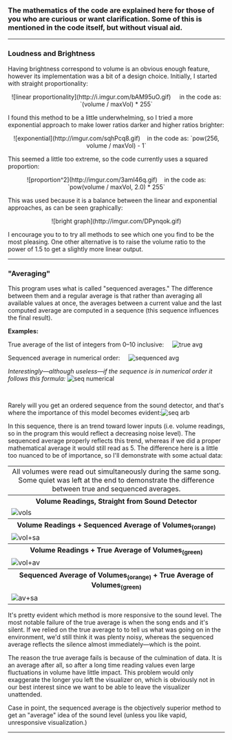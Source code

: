 ### The mathematics of the code are explained here for those of you who are curious or want clarification. Some of this is mentioned in the code itself, but without visual aid.

---
### Loudness and Brightness

Having brightness correspond to volume is an obvious enough feature, however its implementation was a bit of a design choice. Initially, I started with straight proportionality:
<center>![linear proportionality](http://i.imgur.com/bAM95uO.gif) &nbsp;&nbsp;&nbsp;&nbsp;in the code as: `(volume / maxVol) * 255`</center>

I found this method to be a little underwhelming, so I tried a more exponential approach to make lower ratios darker and higher ratios brighter:

<center>![exponential](http://imgur.com/sqhPcq8.gif)&nbsp;&nbsp;&nbsp;&nbsp;in the code as: `pow(256, volume / maxVol) - 1`</center>

This seemed a little too extreme, so the code currently uses a squared proportion:

<center>![proportion^2](http://imgur.com/3amI46q.gif)&nbsp;&nbsp;&nbsp;&nbsp;in the code as: `pow(volume / maxVol, 2.0) * 255`</center>

This was used because it is a balance between the linear and exponential approaches, as can be seen graphically:

<center>![bright graph](http://imgur.com/DPynqok.gif)</center>

I encourage you to to try all methods to see which one you find to be the most pleasing. One other alternative is to raise the volume ratio to the power of 1.5 to get a slightly more linear output.

---
### "Averaging"
This program uses what is called "sequenced averages." The difference between them and a regular average is that rather than averaging all available values at once, the averages between a current value and the last computed average are computed in a sequence (this sequence influences the final result). 

**Examples:**

True average of the list of integers from 0&ndash;10 inclusive:&nbsp;&nbsp;&nbsp;&nbsp;&nbsp;![true avg](http://i.imgur.com/mTfEUwg.gif)

Sequenced average in numerical order:&nbsp;&nbsp;&nbsp;&nbsp;&nbsp;![sequenced avg](http://i.imgur.com/sLXRbIf.gif)

_Interestingly&mdash;although useless&mdash;if the sequence is in numerical order it follows this formula:_
![seq numerical](http://i.imgur.com/NyLx6lo.gif)

&nbsp;

Rarely will you get an ordered sequence from the sound detector, and that's where the importance of this model becomes evident:![seq arb](http://i.imgur.com/3sMsmzr.gif)

In this sequence, there is an trend toward lower inputs (i.e. volume readings, so in the program this would reflect a decreasing noise level). The sequenced average properly reflects this trend, whereas if we did a proper mathematical average it would still read as 5. The difference here is a little too nuanced to be of importance, so I'll demonstrate with some actual data:

<table>
<tr><td><center>All volumes were read out simultaneously during the same song. Some quiet was left at the end to demonstrate the difference between true and sequenced averages.</td></tr>
<tr><th><center>Volume Readings, Straight from Sound Detector</center></th></tr>
<tr><td><img src="http://i.imgur.com/bYXGvKV.png" alt="vols"></td></tr>
<tr><th><center>Volume Readings + Sequenced Average of Volumes<sub>(orange)</sub></center></th></tr>
<tr><td><img src="http://i.imgur.com/CLJKTkV.png" alt="vol+sa"></td></tr>
<tr><th><center>Volume Readings + True Average of Volumes<sub>(green)</sub></center></th></tr>
<tr><td><img src="http://i.imgur.com/3CgFLbo.png" alt="vol+av"></td></tr>
<tr><th><center>Sequenced Average of Volumes<sub>(orange)</sub> + True Average of Volumes<sub>(green)</sub></center></th></tr>
<tr><td><img src="http://i.imgur.com/MFDu64M.png" alt="av+sa"></td></tr>
</table>

It's pretty evident which method is more responsive to the sound level. The most notable failure of the true average is when the song ends and it's silent. If we relied on the true average to to tell us what was going on in the environment, we'd still think it was plenty noisy, whereas the sequenced average reflects the silence almost immediately&mdash;which is the point.

The reason the true average fails is because of the culmination of data. It is an average after all, so after a long time reading values even large fluctuations in volume have little impact. This problem would only exaggerate the longer you left the visualizer on, which is obviously not in our best interest since we want to be able to leave the visualizer unattended.

Case in point, the sequenced average is the objectively superior method to get an "average" idea of the sound level (unless you like vapid, unresponsive visualization.)

---



